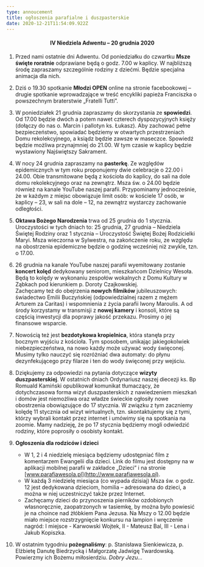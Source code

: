 ```yaml
---
type: annoucement
title: ogłoszenia parafialne i duszpasterskie
date: 2020-12-21T11:54:09.922Z
---
```

<!--StartFragment-->

<h4 style="text-align:center;">IV Niedziela Adwentu – 20 grudnia 2020</h3>

1. Przed nami ostatnie dni Adwentu. Od poniedziałku do czwartku **Msze święte roratnie** odprawiane będą o godz. 7.00 w kaplicy. W najbliższą środę zapraszamy szczególnie rodziny z dziećmi. Będzie specjalna animacja dla nich.
2. Dziś o 19.30 spotkanie **Młodzi OPEN** online na stronie facebookowej – drugie spotkanie wprowadzające w treść encykliki papieża Franciszka o powszechnym braterstwie „Fratelli Tutti”.
3. W poniedziałek 21 grudnia zapraszamy do skorzystania ze **spowiedzi**. Od 17.00 będzie dwóch a potem nawet czterech dyspozycyjnych księży (dołączy do nas o. Marcin i pallotyn ks. Łukasz). Aby zachować pełne bezpieczeństwo, spowiadać będziemy w otwartych przestrzeniach Domu rekolekcyjnego, a ksiądz będzie zawsze w maseczce. Spowiedź będzie możliwa przynajmniej do 21.00. W tym czasie w kaplicy będzie wystawiony Najświętszy Sakrament.
4. W nocy 24 grudnia zapraszamy na **pasterkę**. Ze względów epidemicznych w tym roku proponujemy dwie celebracje o 22.00 i 24.00. Obie transmitowane będą z kościoła do kaplicy, do sali na dole domu rekolekcyjnego oraz na zewnątrz. Msza św. o 24.00 będzie również na kanale YouTube naszej parafii. Przypominamy jednocześnie, że w każdym z miejsc obowiązuje limit osób: w kościele 17 osób, w kaplicy – 23, w sali na dole – 12, na zewnątrz wystarczy zachowanie odległości.
5. **Oktawa Bożego Narodzenia** trwa od 25 grudnia do 1 stycznia. Uroczystości w tych dniach to: 25 grudnia, 27 grudnia – Niedziela Świętej Rodziny oraz 1 stycznia – Uroczystość Świętej Bożej Rodzicielki Maryi. Msza wieczorna w Sylwestra, na zakończenie roku, ze względu na obostrzenia epidemiczne będzie o godzinę wcześniej niż zwykle, tzn. o 17.00.
6. 26 grudnia na kanale YouTube naszej parafii wyemitowany zostanie **koncert kolęd** dedykowany seniorom, mieszkańcom Dzielnicy Wesoła. Będą to kolędy w wykonaniu zespołów wokalnych z Domu Kultury w Ząbkach pod kierunkiem p. Doroty Czajkowskiej.\
   Zachęcamy też do obejrzenia **nowych filmików** jubileuszowych: świadectwo Emilii Buczyńskiej (odpowiedzialnej razem z mężem Arturem za Caritas) i wspomnienia z życia parafii Iwony Maroulis. A od środy korzystamy w transmisji z **nowej kamery** i konsoli, które są częścią inwestycji dla poprawy jakość przekazu. Prosimy o jej finansowe wsparcie.
7. Nowością też jest **bezdotykowa kropielnica**, która stanęła przy bocznym wyjściu z kościoła. Tym sposobem, unikając jakiegokolwiek niebezpieczeństwa, na nowo każdy może używać wody święconej. Musimy tylko nauczyć się rozróżniać dwa automaty: do płynu dezynfekującego przy filarze i ten do wody święconej przy wejściu.
8. Dziękujemy za odpowiedzi na pytania dotyczące **wizyty duszpasterskiej**. W ostatnich dniach Ordynariusz naszej diecezji ks. Bp Romuald Kamiński opublikował komunikat tłumaczący, że dotychczasowa forma wizyt duszpasterskich z nawiedzeniem mieszkań i domów jest niemożliwa oraz władze świeckie ogłosiły nowe obostrzenia obowiązujące do 17 stycznia. W związku z tym zaczniemy kolędę 11 stycznia od wizyt wirtualnych, tzn. skontaktujemy się z tymi, którzy wybrali kontakt przez internet i umówimy się na spotkania na zoomie. Mamy nadzieję, że po 17 stycznia będziemy mogli odwiedzić rodziny, które poprosiły o osobisty kontakt.
9. **Ogłoszenia dla rodziców i dzieci**

   * W 1, 2 i 4 niedzielę miesiąca będziemy udostępniać film z komentarzem Ewangelii dla dzieci. Link do filmu jest dostępny na w aplikacji mobilnej parafii w zakładce „Dzieci” i na stronie [www.parafiawesola.pl](http://www.parafiawesola.pl).
   * W każdą 3 niedzielę miesiąca (co wypada dzisiaj) Msza św. o godz. 12 jest dedykowana dzieciom, homilia – adresowana do dzieci, a można w niej uczestniczyć także przez Internet.
   * Zachęcamy dzieci do przynoszenia pierników ozdobionych własnoręcznie, zaopatrzonych w tasiemkę, by można było powiesić je na choince nad żłóbkiem Pana Jezusa. Na Mszy o 12.00 będzie miało miejsce rozstrzygnięcie konkursu na lampion i wręczenie nagród: I miejsce - Karwowski Wojtek, II - Mateusz Bal, III - Lena i Jakub Kopiszka.
10. W ostatnim tygodniu **pożegnaliśmy**: p. Stanisława Sienkiewicza, p. Elżbietę Danutę Biedrzycką i Małgorzatę Jadwigę Twardowską. Powierzmy ich Bożemu miłosierdziu. *Dobry Jezu…*

<!--EndFragment-->